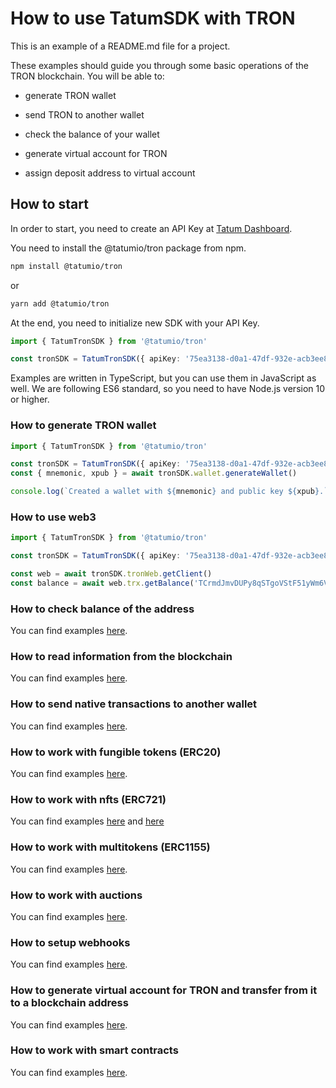 # How to use TatumSDK with TRON

This is an example of a README.md file for a project.

These examples should guide you through some basic operations of the TRON blockchain. You will be able to:

- generate TRON wallet
- send TRON to another wallet
- check the balance of your wallet

- generate virtual account for TRON
- assign deposit address to virtual account

## How to start

In order to start, you need to create an API Key at [Tatum Dashboard](https://dashboard.tatum.io).

You need to install the @tatumio/tron package from npm.

```bash
npm install @tatumio/tron
```

or

```bash
yarn add @tatumio/tron
```

At the end, you need to initialize new SDK with your API Key.

```typescript
import { TatumTronSDK } from '@tatumio/tron'

const tronSDK = TatumTronSDK({ apiKey: '75ea3138-d0a1-47df-932e-acb3ee807dab' })
```

Examples are written in TypeScript, but you can use them in JavaScript as well. We are following ES6 standard, so you
need to have Node.js version 10 or higher.

### How to generate TRON wallet

```typescript
import { TatumTronSDK } from '@tatumio/tron'

const tronSDK = TatumTronSDK({ apiKey: '75ea3138-d0a1-47df-932e-acb3ee807dab' })
const { mnemonic, xpub } = await tronSDK.wallet.generateWallet()

console.log(`Created a wallet with ${mnemonic} and public key ${xpub}.`)
```

### How to use web3

```typescript
import { TatumTronSDK } from '@tatumio/tron'

const tronSDK = TatumTronSDK({ apiKey: '75ea3138-d0a1-47df-932e-acb3ee807dab' })

const web = await tronSDK.tronWeb.getClient()
const balance = await web.trx.getBalance('TCrmdJmvDUPy8qSTgoVStF51yWm6VUh5yQ')
```

### How to check balance of the address

You can find examples [here](./src/app/tron.balance.example.ts).

### How to read information from the blockchain

You can find examples [here](./src/app/tron.blockchain.example.ts).

### How to send native transactions to another wallet

You can find examples [here](./src/app/tron.tx.example.ts).

### How to work with fungible tokens (ERC20)

You can find examples [here](./src/app/tron.erc20.example.ts).

### How to work with nfts (ERC721)

You can find examples [here](./src/app/tron.nft.example.ts) and [here](./src/app/tron.nft.express.mint.example.ts)

### How to work with multitokens (ERC1155)

You can find examples [here](./src/app/tron.multitoken.example.ts).

### How to work with auctions

You can find examples [here](./src/app/tron.auction.example.ts).

### How to setup webhooks

You can find examples [here](./src/app/tron.subscriptions.example.ts).

### How to generate virtual account for TRON and transfer from it to a blockchain address

You can find examples [here](./src/app/tron.virtualAccount.example.ts).

### How to work with smart contracts

You can find examples [here](./src/app/tron.smartContract.example.ts).
